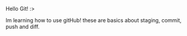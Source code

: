 Hello Git! :>

Im learning how to use gitHub! these are basics about staging, commit, push and diff.

